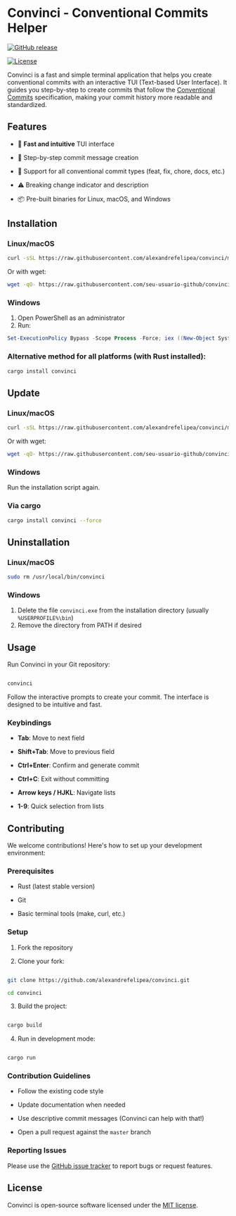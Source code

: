 # Convinci - Conventional Commits Helper

[![GitHub release](https://img.shields.io/github/release/alexandrefelipea/convinci.svg)](https://github.com/alexandrefelipea/convinci/releases)

[![License](https://img.shields.io/badge/license-MIT-blue.svg)](https://opensource.org/licenses/MIT)

Convinci is a fast and simple terminal application that helps you create conventional commits with an interactive TUI (Text-based User Interface). It guides you step-by-step to create commits that follow the [Conventional Commits](https://www.conventionalcommits.org) specification, making your commit history more readable and standardized.

## Features

- 🚀 **Fast and intuitive** TUI interface

- 📝 Step-by-step commit message creation

- 🔄 Support for all conventional commit types (feat, fix, chore, docs, etc.)
- ⚠️ Breaking change indicator and description
- 📦 Pre-built binaries for Linux, macOS, and Windows

## Installation

### Linux/macOS
```bash
curl -sSL https://raw.githubusercontent.com/alexandrefelipea/convinci/master/install.sh | bash
```
Or with wget:

```bash
wget -qO- https://raw.githubusercontent.com/seu-usuario-github/convinci/master/install.sh | bash
```
### Windows
1. Open PowerShell as an administrator
2. Run:
```powershell
Set-ExecutionPolicy Bypass -Scope Process -Force; iex ((New-Object System.Net.WebClient).DownloadString('https://raw.githubusercontent.com/alexandrefelipea/convinci/master/install.ps1'))
```

### Alternative method for all platforms (with Rust installed):
```bash
cargo install convinci
```

## Update
### Linux/macOS
```bash
curl -sSL https://raw.githubusercontent.com/alexandrefelipea/convinci/master/install.sh | bash
```
Or with wget:

```bash
wget -qO- https://raw.githubusercontent.com/seu-usuario-github/convinci/master/install.sh | bash
```

### Windows
Run the installation script again.


### Via cargo
```bash
cargo install convinci --force
```

## Uninstallation
### Linux/macOS
```bash
sudo rm /usr/local/bin/convinci
```

### Windows
1. Delete the file `convinci.exe` from the installation directory (usually `%USERPROFILE%\bin`)
2. Remove the directory from PATH if desired

## Usage

Run Convinci in your Git repository:

```bash

convinci

```

Follow the interactive prompts to create your commit. The interface is designed to be intuitive and fast.

### Keybindings

- **Tab**: Move to next field

- **Shift+Tab**: Move to previous field

- **Ctrl+Enter**: Confirm and generate commit

- **Ctrl+C**: Exit without committing

- **Arrow keys / HJKL**: Navigate lists

- **1-9**: Quick selection from lists

## Contributing

We welcome contributions! Here's how to set up your development environment:

### Prerequisites

- Rust (latest stable version)

- Git

- Basic terminal tools (make, curl, etc.)

### Setup

1. Fork the repository

2. Clone your fork:

```bash

git clone https://github.com/alexandrefelipea/convinci.git

cd convinci

```

3. Build the project:

```bash

cargo build

```

4. Run in development mode:

```bash

cargo run

```

### Contribution Guidelines

- Follow the existing code style

- Update documentation when needed

- Use descriptive commit messages (Convinci can help with that!)

- Open a pull request against the `master` branch

### Reporting Issues

Please use the [GitHub issue tracker](https://github.com/alexandrefelipea/convinci/issues) to report bugs or request features.

## License

Convinci is open-source software licensed under the [MIT license](LICENSE).
